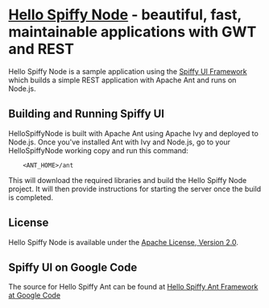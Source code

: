 [Hello Spiffy Node](http://www.spiffyui.org) - beautiful, fast, maintainable applications with GWT and REST
==================================================

Hello Spiffy Node is a sample application using the [Spiffy UI Framework](http://www.spiffyui.org) which builds a simple REST application with Apache Ant and runs on Node.js.


Building and Running Spiffy UI
--------------------------------------

HelloSpiffyNode is built with Apache Ant using Apache Ivy and deployed to Node.js.  Once you've installed Ant with Ivy and Node.js, go to your HelloSpiffyNode working copy and run this command:

        <ANT_HOME>/ant
        
This will download the required libraries and build the Hello Spiffy Node project.  It will then provide instructions for starting the server once the build is completed.  

License
--------------------------------------

Hello Spiffy Node is available under the [Apache License, Version 2.0](http://www.apache.org/licenses/LICENSE-2.0.html).

Spiffy UI on Google Code
--------------------------------------

The source for Hello Spiffy Ant can be found at [Hello Spiffy Ant Framework at Google Code](http://spiffyui.googlecode.com/svn/samples/HelloSpiffyNode)
